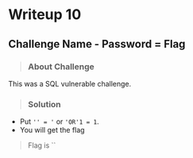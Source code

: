# Writeup 10

## Challenge Name - Password = Flag

> ### About Challenge
This was a SQL vulnerable challenge.
> ### Solution
* Put `'' = '` or `'OR'1 = 1`.
* You will get the flag

> Flag is ``